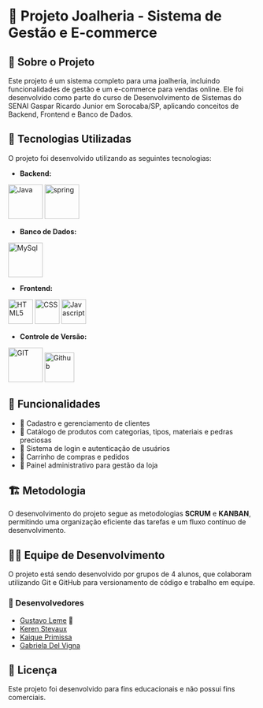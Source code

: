# 💎 Projeto Joalheria - Sistema de Gestão e E-commerce

## 📌 Sobre o Projeto

Este projeto é um sistema completo para uma joalheria, incluindo funcionalidades de gestão e um e-commerce para vendas online. Ele foi desenvolvido como parte do curso de Desenvolvimento de Sistemas do SENAI Gaspar Ricardo Junior em Sorocaba/SP, aplicando conceitos de Backend, Frontend e Banco de Dados.

## 🚀 Tecnologias Utilizadas

O projeto foi desenvolvido utilizando as seguintes tecnologias:


- **Backend:** 

<img alt="Java" width="70" src="https://cdn.jsdelivr.net/gh/devicons/devicon@latest/icons/java/java-original-wordmark.svg"> <img alt="spring" width="70" src="https://cdn.jsdelivr.net/gh/devicons/devicon@latest/icons/spring/spring-original-wordmark.svg">

- **Banco de Dados:** 

<img alt="MySql" width="70" src="https://cdn.jsdelivr.net/gh/devicons/devicon@latest/icons/mysql/mysql-original-wordmark.svg" />
            
- **Frontend:**

<img alt="HTML5" width="50" src="https://cdn.jsdelivr.net/gh/devicons/devicon@latest/icons/html5/html5-original-wordmark.svg" /> <img alt="CSS" width="50" src="https://cdn.jsdelivr.net/gh/devicons/devicon@latest/icons/css3/css3-original-wordmark.svg"/> <img alt="Javascript" width="50" src="https://cdn.jsdelivr.net/gh/devicons/devicon@latest/icons/javascript/javascript-original.svg"/>  

- **Controle de Versão:** 

<img alt="GIT" width="70" src="https://cdn.jsdelivr.net/gh/devicons/devicon@latest/icons/git/git-original-wordmark.svg" /> <img alt="Github" width="60" src="https://cdn.jsdelivr.net/gh/devicons/devicon@latest/icons/github/github-original-wordmark.svg"/>

## 🔧 Funcionalidades

- 📌 Cadastro e gerenciamento de clientes   
- 📌 Catálogo de produtos com categorias, tipos, materiais e pedras preciosas  
- 📌 Sistema de login e autenticação de usuários  
- 📌 Carrinho de compras e pedidos  
- 📌 Painel administrativo para gestão da loja  

## 🏗 Metodologia

O desenvolvimento do projeto segue as metodologias **SCRUM** e **KANBAN**, permitindo uma organização eficiente das tarefas e um fluxo contínuo de desenvolvimento.

## 👨‍💻 Equipe de Desenvolvimento

O projeto está sendo desenvolvido por grupos de 4 alunos, que colaboram utilizando Git e GitHub para versionamento de código e trabalho em equipe.

### 🚀 Desenvolvedores  

- [Gustavo Leme](https://github.com/Gusleme) 👑  
- [Keren Stevaux](https://github.com/kerenStevaux)  
- [Kaique Primissa](https://github.com/Kprimissia)  
- [Gabriela Del Vigna](https://github.com/GabriellaMoura7)  



## 📜 Licença
Este projeto foi desenvolvido para fins educacionais e não possui fins comerciais.